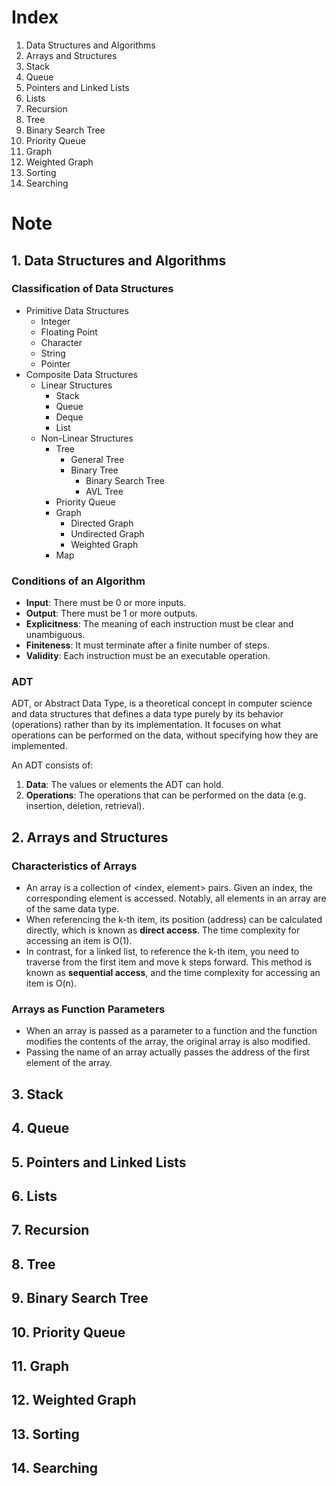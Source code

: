 # Index
1. Data Structures and Algorithms
2. Arrays and Structures
3. Stack
4. Queue
5. Pointers and Linked Lists
6. Lists
7. Recursion
8. Tree
9. Binary Search Tree
10. Priority Queue
11. Graph
12. Weighted Graph
13. Sorting
14. Searching

# Note
## 1. Data Structures and Algorithms
### Classification of Data Structures
- Primitive Data Structures
    - Integer
    - Floating Point
    - Character
    - String
    - Pointer
- Composite Data Structures
    - Linear Structures
        - Stack
        - Queue
        - Deque
        - List
    - Non-Linear Structures
        - Tree
            - General Tree
            - Binary Tree
                - Binary Search Tree
                - AVL Tree
        - Priority Queue
        - Graph
            - Directed Graph
            - Undirected Graph
            - Weighted Graph
        - Map
### Conditions of an Algorithm
- **Input**: There must be 0 or more inputs.
- **Output**: There must be 1 or more outputs.
- **Explicitness**: The meaning of each instruction must be clear and unambiguous.
- **Finiteness**: It must terminate after a finite number of steps.
- **Validity**: Each instruction must be an executable operation.
### ADT
ADT, or Abstract Data Type, is a theoretical concept in computer science and data structures that defines a data type purely by its behavior (operations) rather than by its implementation. It focuses on what operations can be performed on the data, without specifying how they are implemented.

An ADT consists of:
1. **Data**: The values or elements the ADT can hold.
2. **Operations**: The operations that can be performed on the data (e.g. insertion, deletion, retrieval).
## 2. Arrays and Structures
### Characteristics of Arrays
- An array is a collection of <index, element> pairs. Given an index, the corresponding element is accessed. Notably, all elements in an array are of the same data type.
- When referencing the k-th item, its position (address) can be calculated directly, which is known as **direct access**. The time complexity for accessing an item is O(1).
- In contrast, for a linked list, to reference the k-th item, you need to traverse from the first item and move k steps forward. This method is known as **sequential access**, and the time complexity for accessing an item is O(n).
### Arrays as Function Parameters
- When an array is passed as a parameter to a function and the function modifies the contents of the array, the original array is also modified.
- Passing the name of an array actually passes the address of the first element of the array.
## 3. Stack
## 4. Queue
## 5. Pointers and Linked Lists
## 6. Lists
## 7. Recursion
## 8. Tree
## 9. Binary Search Tree
## 10. Priority Queue
## 11. Graph
## 12. Weighted Graph
## 13. Sorting
## 14. Searching
